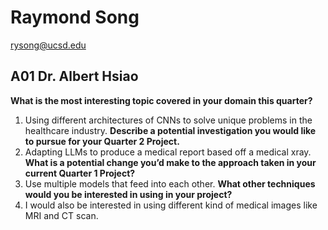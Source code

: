 # Raymond Song
rysong@ucsd.edu

## A01 Dr. Albert Hsiao

__What is the most interesting topic covered in your domain this quarter?__
1. Using different architectures of CNNs to solve unique problems in the healthcare industry.
__Describe a potential investigation you would like to pursue for your Quarter 2 Project.__
2. Adapting LLMs to produce a medical report based off a medical xray.
__What is a potential change you’d make to the approach taken in your current Quarter 1 Project?__
3. Use multiple models that feed into each other.
__What other techniques would you be interested in using in your project?__
4. I would also be interested in using different kind of medical images like MRI and CT scan.
